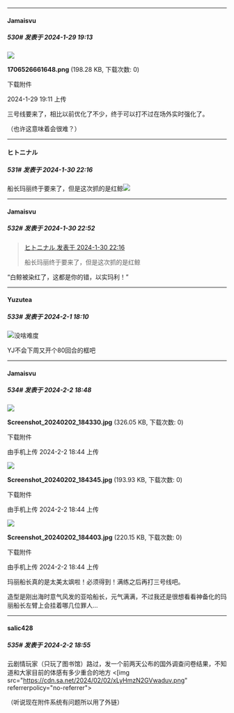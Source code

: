 
*****

####  Jamaisvu  
##### 530#       发表于 2024-1-29 19:13

<img src="https://img.saraba1st.com/forum/202401/29/191153oju2kz0j0d93qj3p.png" referrerpolicy="no-referrer">

<strong>1706526661648.png</strong> (198.28 KB, 下载次数: 0)

下载附件

2024-1-29 19:11 上传

三号线要来了，相比以前优化了不少，终于可以打不过在场外实时强化了。

（也许这意味着会很难？）


*****

####  ヒトニナル  
##### 531#       发表于 2024-1-30 22:16

船长玛丽终于要来了，但是这次抓的是红鲸<img src="https://static.saraba1st.com/image/smiley/face2017/047.png" referrerpolicy="no-referrer">


*****

####  Jamaisvu  
##### 532#       发表于 2024-1-30 22:52

<blockquote><a href="httphttps://bbs.saraba1st.com/2b/forum.php?mod=redirect&amp;goto=findpost&amp;pid=63833388&amp;ptid=2120922" target="_blank">ヒトニナル 发表于 2024-1-30 22:16</a>

船长玛丽终于要来了，但是这次抓的是红鲸</blockquote>
“白鲸被染红了，这都是你的错，以实玛利！”


*****

####  Yuzutea  
##### 533#       发表于 2024-2-1 18:10

<img src="https://static.saraba1st.com/image/smiley/face2017/067.png" referrerpolicy="no-referrer">没啥难度

YJ不会下周又开个80回合的框吧


*****

####  Jamaisvu  
##### 534#       发表于 2024-2-2 18:48

<img src="https://img.saraba1st.com/forum/202402/02/184457hgsh757haqggggx1.jpg" referrerpolicy="no-referrer">

<strong>Screenshot_20240202_184330.jpg</strong> (326.05 KB, 下载次数: 0)

下载附件

由手机上传
2024-2-2 18:44 上传

<img src="https://img.saraba1st.com/forum/202402/02/184457hcojne3ajcp3yne4.jpg" referrerpolicy="no-referrer">

<strong>Screenshot_20240202_184345.jpg</strong> (193.93 KB, 下载次数: 0)

下载附件

由手机上传
2024-2-2 18:44 上传

<img src="https://img.saraba1st.com/forum/202402/02/184458a9l4z3g8w32dog3b.jpg" referrerpolicy="no-referrer">

<strong>Screenshot_20240202_184403.jpg</strong> (220.15 KB, 下载次数: 0)

下载附件

由手机上传
2024-2-2 18:44 上传

玛丽船长真的是太美太飒啦！必须得到！满练之后再打三号线吧。

造型是刚出海时意气风发的亚哈船长，元气满满，不过我还是很想看看神备化的玛丽船长左臂上会挂着哪几位罪人...


*****

####  salic428  
##### 535#       发表于 2024-2-2 18:55

云剧情玩家（只玩了图书馆）路过，发一个前两天公布的国外调查问卷结果，不知道和大家目前的体感有多少重合的地方
<[img src="https://cdn.sa.net/2024/02/02/xLyHmzN2GVwaduv.png" referrerpolicy="no-referrer">

（听说现在附件系统有问题所以用了外链）


